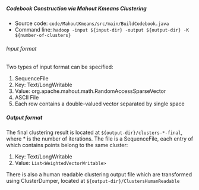 ##### Codebook Construction via Mahout Kmeans Clustering 
* Source code: `code/MahoutKmeans/src/main/BuildCodebook.java`
* Command line: `hadoop -input ${input-dir} -output ${output-dir} -K ${number-of-clusters}`

###### Input format
Two types of input format can be specified:

1. SequenceFile
 1. Key: Text/LongWritable
 2. Value: org.apache.mahout.math.RandomAccessSparseVector
2. ASCII File
 1. Each row contains a double-valued vector separated by single space

##### Output format
The final clustering result is located at `${output-dir}/clusters-*-final`, where * is the number of iterations.
The file is a SequenceFile, each entry of which contains points belong to the same cluster:

1. Key: Text/LongWritable
2. Value: `List<WeightedVectorWritable>`

There is also a human readable clustering output file which are transformed using ClusterDumper, located at `${output-dir}/ClustersHumanReadable`
